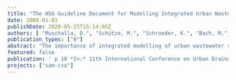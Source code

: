 ```yaml
---
title: "The HSG Guideline Document for Modelling Integrated Urban Wastewater Systems"
date: 2008-01-01
publishDate: 2020-05-25T15:14:05Z
authors: [ "Muschalla, D.", "Schütze, M.", "Schroeder, K.", "Bach, M.", "Blumensaat, F.", "Klepiszewski, K.", "Pabst, M.", "Pressl, A.", "Schindler, N.", "Wiese, J.", "Gruber, G." ]
publication_types: ["0"]
abstract: "The importance of integrated modelling of urban wastewater systems is ever increasing, also due to the European Water Framework Directive. In order to facilitate its practical application, the Central European Simulation Research Group (HSG) has prepared a guideline document, suggesting a seven-step procedure to integrated modelling. Findings of recent research and application projects in Central Europe have been integrated in the guideline. The present paper outlines this guideline document. The full guideline will be made available on the Internet."
featured: false
publication: ' p 10 *In:* 11th International Conference on Urban Drainage, Edinburgh, Scotland, UK, 2008. Edinburgh, Scotland. 31.8. - 5.9.2008'
projects: ["sam-cso"]
---
```


